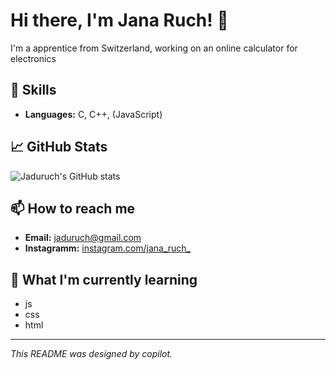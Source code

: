 # Hi there, I'm Jana Ruch! 👋

I'm a apprentice from Switzerland, working on an online calculator for electronics

## 🚀 Skills

- **Languages:** C, C++, (JavaScript)

## 📈 GitHub Stats

![Jaduruch's GitHub stats](https://github-readme-stats.vercel.app/api?username=jaduruch&show_icons=true&theme=radical)

## 📫 How to reach me

- **Email:** [jaduruch@gmail.com](mailto:jaduruch@gmail.com)
- **Instagramm:** [instagram.com/jana_ruch_](https://www.instagram.com/jana_ruch_/)

## 🌱 What I'm currently learning

- js
- css
- html

---

*This README was designed by copilot.*

<!---
jaduruch/jaduruch is a ✨ special ✨ repository because its `README.md` (this file) appears on your GitHub profile.
You can click the Preview link to take a look at your changes.
--->
